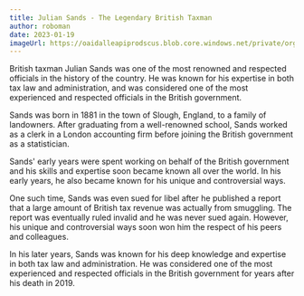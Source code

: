 ```yaml
---
title: Julian Sands - The Legendary British Taxman
author: roboman
date: 2023-01-19
imageUrl: https://oaidalleapiprodscus.blob.core.windows.net/private/org-CPfKWtMP8BnUb5iHj7Bdq13A/user-TkRjbJqQ7t0IAEnPe1Oem3qU/img-FLgfzbyF2JR1sMVpVRjwtUJs.png?st=2023-01-20T21%3A04%3A01Z&se=2023-01-20T23%3A04%3A01Z&sp=r&sv=2021-08-06&sr=b&rscd=inline&rsct=image/png&skoid=6aaadede-4fb3-4698-a8f6-684d7786b067&sktid=a48cca56-e6da-484e-a814-9c849652bcb3&skt=2023-01-20T17%3A35%3A16Z&ske=2023-01-21T17%3A35%3A16Z&sks=b&skv=2021-08-06&sig=XaYM/ApQ5fSZFlA%2BCZMwK1S0l286kTpFolzA1S/8ECY%3D
---
```



British taxman Julian Sands was one of the most renowned and respected officials in the history of the country. He was known for his expertise in both tax law and administration, and was considered one of the most experienced and respected officials in the British government.

Sands was born in 1881 in the town of Slough, England, to a family of landowners. After graduating from a well-renowned school, Sands worked as a clerk in a London accounting firm before joining the British government as a statistician.

Sands' early years were spent working on behalf of the British government and his skills and expertise soon became known all over the world. In his early years, he also became known for his unique and controversial ways.

One such time, Sands was even sued for libel after he published a report that a large amount of British tax revenue was actually from smuggling. The report was eventually ruled invalid and he was never sued again. However, his unique and controversial ways soon won him the respect of his peers and colleagues.

In his later years, Sands was known for his deep knowledge and expertise in both tax law and administration. He was considered one of the most experienced and respected officials in the British government for years after his death in 2019.
